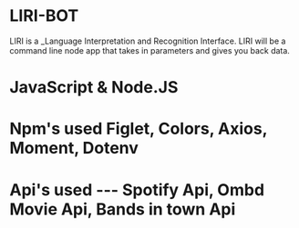 # LIRI-BOT
LIRI is a _Language Interpretation and Recognition Interface. LIRI will be a command line node app that takes in parameters and gives you back data.


JavaScript & Node.JS
==
Npm's used Figlet, Colors, Axios, Moment, Dotenv
=
Api's used --- Spotify Api, Ombd Movie Api, Bands in town Api
=


